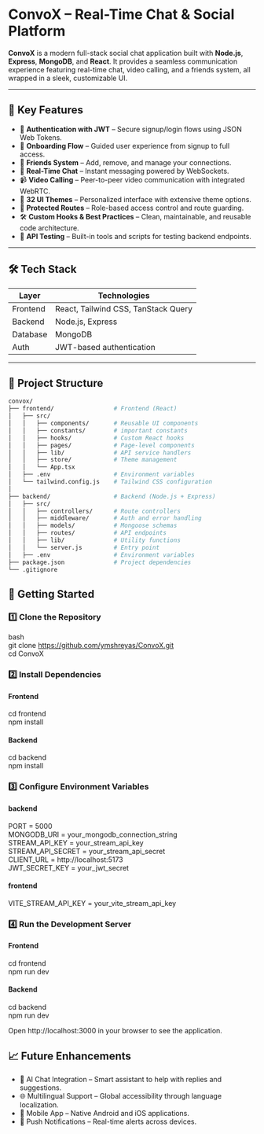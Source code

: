 # ConvoX – Real-Time Chat & Social Platform

**ConvoX** is a modern full-stack social chat application built with **Node.js**, **Express**, **MongoDB**, and **React**. It provides a seamless communication experience featuring real-time chat, video calling, and a friends system, all wrapped in a sleek, customizable UI.

---

## 🚀 Key Features

- 🔐 **Authentication with JWT** – Secure signup/login flows using JSON Web Tokens.
- 📄 **Onboarding Flow** – Guided user experience from signup to full access.
- 👥 **Friends System** – Add, remove, and manage your connections.
- 💬 **Real-Time Chat** – Instant messaging powered by WebSockets.
- 📹 **Video Calling** – Peer-to-peer video communication with integrated WebRTC.
- 🎨 **32 UI Themes** – Personalized interface with extensive theme options.
- 🚨 **Protected Routes** – Role-based access control and route guarding.
- 🛠️ **Custom Hooks & Best Practices** – Clean, maintainable, and reusable code architecture.
- 🧪 **API Testing** – Built-in tools and scripts for testing backend endpoints.

---

## 🛠️ Tech Stack

| Layer        | Technologies                     |
|--------------|----------------------------------|
| Frontend     | React, Tailwind CSS, TanStack Query |
| Backend      | Node.js, Express                 |
| Database     | MongoDB                          |
| Auth         | JWT-based authentication         |

---

## 📁 Project Structure

```bash
convox/
├── frontend/                 # Frontend (React)
│   ├── src/
│   │   ├── components/       # Reusable UI components
│   │   ├── constants/        # important constants
│   │   ├── hooks/            # Custom React hooks
│   │   ├── pages/            # Page-level components
│   │   ├── lib/              # API service handlers
│   │   ├── store/            # Theme management
│   │   └── App.tsx
│   ├── .env                  # Environment variables
│   └── tailwind.config.js    # Tailwind CSS configuration
│
├── backend/                  # Backend (Node.js + Express)
│   ├── src/                  
│   │   ├── controllers/      # Route controllers
│   │   ├── middleware/       # Auth and error handling
│   │   ├── models/           # Mongoose schemas
│   │   ├── routes/           # API endpoints
│   │   ├── lib/              # Utility functions
│   │   └── server.js         # Entry point
│   ├── .env                  # Environment variables
├── package.json              # Project dependencies
└── .gitignore
```
## 🚀 Getting Started

### 1️⃣ Clone the Repository

bash  
git clone https://github.com/ymshreyas/ConvoX.git  
cd ConvoX

### 2️⃣ Install Dependencies
#### Frontend
cd frontend  
npm install
#### Backend
cd backend  
npm install

### 3️⃣ Configure Environment Variables
#### backend 
PORT = 5000  
MONGODB_URI = your_mongodb_connection_string  
STREAM_API_KEY = your_stream_api_key  
STREAM_API_SECRET = your_stream_api_secret  
CLIENT_URL = http://localhost:5173  
JWT_SECRET_KEY = your_jwt_secret  

#### frontend
VITE_STREAM_API_KEY = your_vite_stream_api_key


### 4️⃣ Run the Development Server
#### Frontend
cd frontend    
npm run dev
#### Backend
cd backend  
npm run dev

Open http://localhost:3000 in your browser to see the application.

## 📈 Future Enhancements
 - 🧠 AI Chat Integration – Smart assistant to help with replies and suggestions.
 - 🌐 Multilingual Support – Global accessibility through language localization.
 - 📱 Mobile App – Native Android and iOS applications.
 - 🔔 Push Notifications – Real-time alerts across devices.
